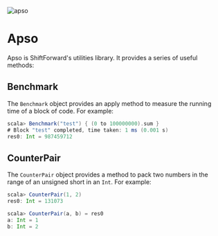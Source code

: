 ![apso](http://REPOSITORY_URL/apso/raw/master/apso.png)

# Apso

Apso is ShiftForward's utilities library. It provides a series of useful methods:

## Benchmark

The `Benchmark` object provides an apply method to measure the running time of a block of code. For example:

```scala
scala> Benchmark("test") { (0 to 100000000).sum }
# Block "test" completed, time taken: 1 ms (0.001 s)
res0: Int = 987459712
```

## CounterPair

The `CounterPair` object provides a method to pack two numbers in the range of an unsigned short in an `Int`. For example:

```scala
scala> CounterPair(1, 2)
res0: Int = 131073

scala> CounterPair(a, b) = res0
a: Int = 1
b: Int = 2
```
